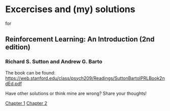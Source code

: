 # Excercises and (my) solutions 
for
## Reinforcement Learning: An Introduction (2nd edition)
### Richard S. Sutton and Andrew G. Barto
The book can be found: https://web.stanford.edu/class/psych209/Readings/SuttonBartoIPRLBook2ndEd.pdf

Have other solutions or think mine are wrong? Share your thoughts! 

[Chapter 1](chapter1.md)
[Chapter 2](chapter2.md)
